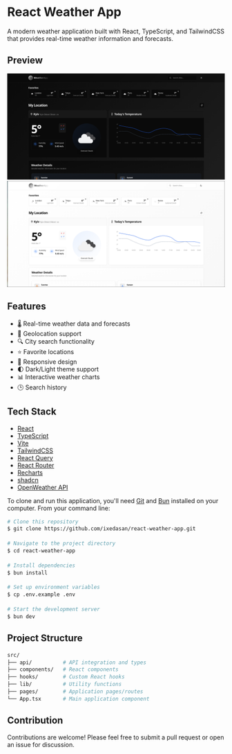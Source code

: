 # React Weather App

A modern weather application built with React, TypeScript, and TailwindCSS that provides real-time weather information and forecasts.

## Preview

![preview](./public/preview/dark-theme.png)
![preview](./public/preview/white-theme.png)

## Features

- 🌡️ Real-time weather data and forecasts
- 📍 Geolocation support
- 🔍 City search functionality
- ⭐ Favorite locations
- 📱 Responsive design
- 🌓 Dark/Light theme support
- 📊 Interactive weather charts
- 🕒 Search history

## Tech Stack

- [React](https://react.dev/)
- [TypeScript](https://www.typescriptlang.org/)
- [Vite](https://vitejs.dev/)
- [TailwindCSS](https://tailwindcss.com/)
- [React Query](https://tanstack.com/query)
- [React Router](https://reactrouter.com/)
- [Recharts](https://recharts.org/)
- [shadcn](https://ui.shadcn.com/)
- [OpenWeather API](https://openweathermap.org/api)

To clone and run this application, you'll need [Git](https://git-scm.com/) and [Bun](https://bun.sh/) installed on your computer. From your command line:

```bash
# Clone this repository
$ git clone https://github.com/ixedasan/react-weather-app.git

# Navigate to the project directory
$ cd react-weather-app

# Install dependencies
$ bun install

# Set up environment variables
$ cp .env.example .env

# Start the development server
$ bun dev
```

## Project Structure

```bash
src/
├── api/          # API integration and types
├── components/   # React components
├── hooks/        # Custom React hooks
├── lib/          # Utility functions
├── pages/        # Application pages/routes
└── App.tsx       # Main application component
```

## Contribution

Contributions are welcome! Please feel free to submit a pull request or open an issue for discussion.
